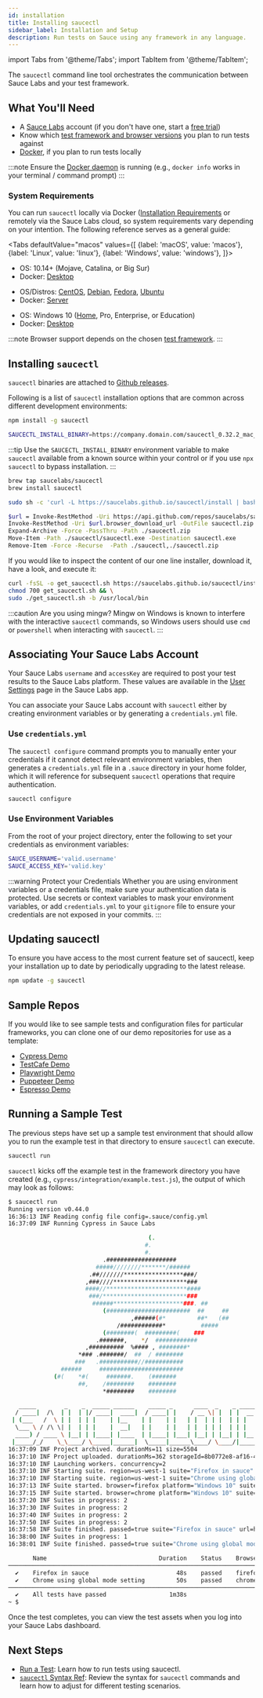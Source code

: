 ```yaml
---
id: installation
title: Installing saucectl
sidebar_label: Installation and Setup
description: Run tests on Sauce using any framework in any language.
---
```


import Tabs from '@theme/Tabs';
import TabItem from '@theme/TabItem';

The `saucectl` command line tool orchestrates the communication between Sauce Labs and your test framework.  

## What You'll Need

* A [Sauce Labs](https://saucelabs.com/) account (if you don't have one, start a [free trial](https://saucelabs.com/sign-up))
* Know which [test framework and browser versions](/testrunner-toolkit#supported-frameworks-and-browsers) you plan to run tests against
* [Docker](https://docs.docker.com/get-docker/), if you plan to run tests locally

:::note
Ensure the [Docker daemon](https://docs.docker.com/config/daemon/) is running (e.g., `docker info` works in your terminal / command prompt)
:::

### System Requirements

You can run `saucectl` locally via Docker ([Installation Requirements](https://docs.docker.com/engine/install/#supported-platforms) or remotely via the Sauce Labs cloud, so system requirements vary depending on your intention. The following reference serves as a general guide:

<Tabs
  defaultValue="macos"
  values={[
    {label: 'macOS', value: 'macos'},
    {label: 'Linux', value: 'linux'},
    {label: 'Windows', value: 'windows'},
  ]}>

<TabItem value="macos">

* OS: 10.14+ (Mojave, Catalina, or Big Sur)
* Docker: [Desktop](https://docs.docker.com/docker-for-mac/install/)

</TabItem>
<TabItem value="linux">

* OS/Distros: [CentOS](https://docs.docker.com/engine/install/centos/), [Debian](https://docs.docker.com/engine/install/debian/), [Fedora](https://docs.docker.com/engine/install/fedora/), [Ubuntu](https://docs.docker.com/engine/install/ubuntu/)
* Docker: [Server](https://docs.docker.com/engine/install/#server)

</TabItem>
<TabItem value="windows">

* OS: Windows 10 ([Home](https://docs.docker.com/docker-for-windows/install-windows-home/), Pro, Enterprise, or Education)
* Docker: [Desktop](https://docs.docker.com/docker-for-windows/install/)

</TabItem>
</Tabs>

:::note
Browser support depends on the chosen [test framework](/testrunner-toolkit#supported-frameworks-and-browsers).
:::

## Installing `saucectl`

`saucectl` binaries are attached to [Github releases](https://github.com/saucelabs/saucectl/releases/latest).

Following is a list of `saucectl` installation options that are common across different development environments:

```bash title="Using NPM"
npm install -g saucectl
```

```bash title="Using NPM and SAUCECTL_INSTALL_BINARY"
SAUCECTL_INSTALL_BINARY=https://company.domain.com/saucectl_0.32.2_mac_64-bit.tar.gz npm install -g saucectl
```

:::tip
Use the `SAUCECTL_INSTALL_BINARY` environment variable to make `saucectl` available from a known source within your control or if you use `npx saucectl` to bypass installation.
:::

```bash title="Using Homebrew (macOS)"
brew tap saucelabs/saucectl
brew install saucectl
```

```bash title="Using curl (Linux / macOS)"
sudo sh -c 'curl -L https://saucelabs.github.io/saucectl/install | bash -s -- -b /usr/local/bin'
```

```bash title="Using Powershell (Windows)"
$url = Invoke-RestMethod -Uri https://api.github.com/repos/saucelabs/saucectl/releases/latest | ForEach-Object {$_.assets} | Where-Object { $_.name -Like "*_win_64-bit.zip" }
Invoke-RestMethod -Uri $url.browser_download_url -OutFile saucectl.zip
Expand-Archive -Force -PassThru -Path ./saucectl.zip
Move-Item -Path ./saucectl/saucectl.exe -Destination saucectl.exe
Remove-Item -Force -Recurse  -Path ./saucectl,./saucectl.zip
```

If you would like to inspect the content of our one line installer, download it, have a look, and execute it:

```bash
curl -fsSL -o get_saucectl.sh https://saucelabs.github.io/saucectl/install && \
chmod 700 get_saucectl.sh && \
sudo ./get_saucectl.sh -b /usr/local/bin
```

:::caution Are you using mingw?
Mingw on Windows is known to interfere with the interactive `saucectl` commands, so Windows users should use `cmd` or `powershell` when interacting with `saucectl`.
:::

## Associating Your Sauce Labs Account

Your Sauce Labs `username` and `accessKey` are required to post your test results to the Sauce Labs platform. These values are available in the [User Settings](https://app.saucelabs.com/user-settings) page in the Sauce Labs app.

You can associate your Sauce Labs account with `saucectl` either by creating environment variables or by generating a `credentials.yml` file.

### Use `credentials.yml`

The `saucectl configure` command prompts you to manually enter your credentials if it cannot detect relevant environment variables, then generates a `credentials.yml` file in a `.sauce` directory in your home folder, which it will reference for subsequent `saucectl` operations that require authentication.

```bash
saucectl configure
```

### Use Environment Variables

From the root of your project directory, enter the following to set your credentials as environment variables:

```bash
SAUCE_USERNAME='valid.username'
SAUCE_ACCESS_KEY='valid.key'
```

:::warning Protect your Credentials
Whether you are using environment variables or a credentials file, make sure your authentication data is protected. Use secrets or context variables to mask your environment variables, or add `credentials.yml` to your `gitignore` file to ensure your credentials are not exposed in your commits.
:::

## Updating saucectl

To ensure you have access to the most current feature set of saucectl, keep your installation up to date by periodically upgrading to the latest release.

```bash
npm update -g saucectl
```


## Sample Repos

If you would like to see sample tests and configuration files for particular frameworks, you can clone one of our demo repositories for use as a template:

* [Cypress Demo](https://github.com/saucelabs/saucectl-cypress-example)
* [TestCafe Demo](https://github.com/saucelabs/saucectl-testcafe-example)
* [Playwright Demo](https://github.com/saucelabs/saucectl-playwright-example)
* [Puppeteer Demo](https://github.com/saucelabs/saucectl-puppeteer-example/)
* [Espresso Demo](https://github.com/saucelabs/saucectl-espresso-example)

## Running a Sample Test

The previous steps have set up a sample test environment that should allow you to run the example test in that directory to ensure `saucectl` can execute.

```bash
saucectl run
```

`saucectl` kicks off the example test in the framework directory you have created (e.g., `cypress/integration/example.test.js`), the output of which may look as follows:


```bash
$ saucectl run
Running version v0.44.0
16:36:13 INF Reading config file config=.sauce/config.yml
16:37:09 INF Running Cypress in Sauce Labs

                                        (.
                                       #.
                                       #.
                           .####################
                         #####////////*******/######
                       .##///////*****************###/
                      ,###////*********************###
                      ####//***********************####
                       ###/************************###
                        ######********************###. ##
                           (########################  ##     ##
                                   ,######(#*         ##*   (##
                               /############*          #####
                           (########(  #########(    ###
                         .#######,    */  ############
                      ,##########  %#### , ########*
                    *### .#######/  ##  / ########
                   ###   .###########//###########
               ######     ########################
             (#(    *#(     #######.    (#######
                    ##,    /########    ########
                           *########    ########

   _____        _    _  _____ ______    _____ _      ____  _    _ _____
  / ____|  /\  | |  | |/ ____|  ____|  / ____| |    / __ \| |  | |  __ \
 | (___   /  \ | |  | | |    | |__    | |    | |   | |  | | |  | | |  | |
  \___ \ / /\ \| |  | | |    |  __|   | |    | |   | |  | | |  | | |  | |
  ____) / ____ \ |__| | |____| |____  | |____| |___| |__| | |__| | |__| |
 |_____/_/    \_\____/ \_____|______|  \_____|______\____/ \____/|_____/
16:37:09 INF Project archived. durationMs=11 size=5504
16:37:10 INF Project uploaded. durationMs=362 storageId=8b0772e8-af16-43d1-8a0d-197ac9648563
16:37:10 INF Launching workers. concurrency=2
16:37:10 INF Starting suite. region=us-west-1 suite="Firefox in sauce"
16:37:10 INF Starting suite. region=us-west-1 suite="Chrome using global mode setting"
16:37:13 INF Suite started. browser=firefox platform="Windows 10" suite="Firefox in sauce" url=https://app.saucelabs.com/tests/d278cc6adec647f1bab92f00585445f7
16:37:15 INF Suite started. browser=chrome platform="Windows 10" suite="Chrome using global mode setting" url=https://app.saucelabs.com/tests/4ed757d4f78242299be2cbc5d61dc9ba
16:37:20 INF Suites in progress: 2
16:37:30 INF Suites in progress: 2
16:37:40 INF Suites in progress: 2
16:37:50 INF Suites in progress: 2
16:37:58 INF Suite finished. passed=true suite="Firefox in sauce" url=https://app.saucelabs.com/tests/d278cc6adec647f1bab92f00585445f7
16:38:00 INF Suites in progress: 1
16:38:01 INF Suite finished. passed=true suite="Chrome using global mode setting" url=https://app.saucelabs.com/tests/4ed757d4f78242299be2cbc5d61dc9ba

       Name                                Duration    Status    Browser    Platform
────────────────────────────────────────────────────────────────────────────────────────
  ✔    Firefox in sauce                         48s    passed    firefox    Windows 10
  ✔    Chrome using global mode setting         50s    passed    chrome     Windows 10
────────────────────────────────────────────────────────────────────────────────────────
  ✔    All tests have passed                  1m38s
~ $
```


Once the test completes, you can view the test assets when you log into your Sauce Labs dashboard.


## Next Steps

* [Run a Test](/testrunner-toolkit/running-tests): Learn how to run tests using saucectl.
* [`saucectl` Syntax Ref](/testrunner-toolkit/configuration): Review the syntax for `saucectl` commands and learn how to adjust for different testing scenarios.
